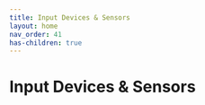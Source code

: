 ```yaml
---
title: Input Devices & Sensors
layout: home
nav_order: 41
has-children: true
---
```

# Input Devices & Sensors
